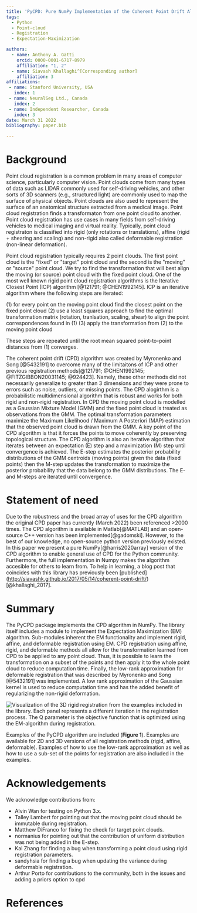 ```yaml
---
title: 'PyCPD: Pure NumPy Implementation of the Coherent Point Drift Algorithm'
tags:
  - Python
  - Point-cloud
  - Registration
  - Expectation-Maximization

authors:
  - name: Anthony A. Gatti 
    orcid: 0000-0001-6717-8979
    affiliation: "1, 2" 
  - name: Siavash Khallaghi^[Corresponding author] 
    affiliation: 3                                    
affiliations:
 - name: Stanford University, USA
   index: 1
 - name: NeuralSeg Ltd., Canada
   index: 2
 - name: Independent Researcher, Canada         
   index: 3
date: March 31 2022
bibliography: paper.bib

---
```


# Background
Point cloud registration is a common problem in many areas of computer science,
particularly computer vision. Point clouds come from many types of data such 
as LIDAR commonly used for self-driving vehicles, and other sorts of 3D scanners 
(e.g., structured light) are commonly used to map the surface of physical objects.
Point clouds are also used to represent the surface of an anatomical structure
extracted from a medical image. Point cloud registration finds a transformaton 
from one point cloud to another. Point cloud registration has use cases in many 
fields from self-driving vehicles to medical imaging and virtual reality. 
Typically, point cloud registraton is classified into rigid (only rotations or
translations), affine (rigid + shearing and scaling) and non-rigid also called 
deformable registration (non-linear deformation). 

Point cloud registration typically requires 2 point clouds. The first point 
cloud is the "fixed" or "target" point cloud and the second is the "moving" 
or "source" point cloud. We try to find the transformation that will best
align the moving (or source) point cloud with the fixed point cloud. One 
of the most well known rigid point cloud registration algorithms is 
the Iterative Closest Point (ICP) algorithm [@121791; @CHEN1992145]. ICP is 
an iterative algorithm where the following steps are iterated: 

  (1) for every point on the moving point cloud find the closest point on the 
  fixed point cloud
  (2) use a least squares approach to find the optimal transformation matrix 
  (rotation, tranlsation, scaling, shear) to align the point correspondences
  found in (1)
  (3) apply the transformation from (2) to the moving point cloud

These steps are repeated until the root mean squared point-to-point distances
from (1) converges. 

The coherent point drift (CPD) algorithm was created by Myronenko and Song 
[@5432191] to overcome many of the limitaitons of ICP and other previous 
registration methods[@121791; @CHEN1992145; @FITZGIBBON20031145; @924423]. 
Namely, these other methods did not necessarily generalize to greater than 
3 dimensions and they were prone to errors such as noise, outliers, or missing 
points. The CPD alogirthm is a probabilistic multidimensional algorithm that is 
robust and works for both rigid and non-rigid registration. In CPD the moving 
point cloud is modelled as a Gaussian Mixture Model (GMM) and the fixed point 
cloud is treated as observations from the GMM. The optimal transformation 
parameters maximize the Maximum Likelihood / Maximum A Posteriori (MAP) 
estimation that the observed point cloud is drawn from the GMM. A key point of
the CPD algorithm is that it forces the points to move coherently by preserving 
topological structure. The CPD algorithm is also an iterative algorithm that 
iterates between an expectation (E) step and a maximization (M) step until 
convergence is achieved. The E-step estimates the posterior probability 
distributions of the GMM centroids (moving points) given the data (fixed 
points) then the M-step updates the transformation to maximize the posterior
probability that the data belong to the GMM distributions. The E- and M-steps 
are iterated until convergence.

# Statement of need
Due to the robustness and the broad array of uses for the CPD algorithm 
the original CPD paper has currently (March 2022) been referenced >2000 
times. The CPD algorithm is available in Matlab[@MATLAB] and an open-source
C++ version has been implemented[@gadomski]. However, to the best of 
our knowledge, no open-source python version previously existed. In this 
paper we present a pure NumPy[@harris2020array] version of the CPD 
algorithm to enable general use of CPD for the Python community. 
Furthermore, the full implementation in Numpy makes the algorithm accesible 
for others to learn from. To help in learning, a blog post that coincides 
with this library has previously been [published]
(http://siavashk.github.io/2017/05/14/coherent-point-drift/)[@khallaghi_2017].

# Summary
The PyCPD package implements the CPD algorithm in NumPy. The library itself 
includes a module to implement the Expectation Maximization (EM) algorithm. 
Sub-modules inherent the EM functionality and implement rigid, affine, and 
deformable registration using EM. CPD registration using affine, rigid, 
and deformable methods all allow for the transformation learned from CPD 
to be applied to any point cloud. Thus, it is possible to learn the 
transformation on a subset of the points and then apply it to the whole 
point cloud to reduce computation time. Finally, the low-rank approximation
for deformable registration that was described by Myronenko and Song 
[@5432191] was implemented. A low rank approximation of the Gaussian kernel 
is used to reduce computation time and has the added benefit of regularizing 
the non-rigid deformation. 

![Visualization of the 3D rigid registration from the examples included in the library. Each panel represents a different iteration in the registration process. The Q parameter is the objective function that is optimized using the EM-algorithm during registration.](rigid_bunny_3d_registration.tiff)

Examples of the PyCPD algorithm are included (**Figure 1**). Examples are available for
2D and 3D versions of all registration methods (rigid, affine, deformable). 
Examples of how to use the low-rank approximation as well as how to use 
a sub-set of the points for registration are also included in the examples. 


# Acknowledgements

We acknowledge contributions from: 
- Alvin Wan for testing on Python 3.x.
- Talley Lambert for pointing out that the moving point cloud should be immutable during registration.
- Matthew DiFranco for fixing the check for target point clouds.
- normanius for pointing out that the contribution of uniform distribution was not being added in the E-step.
- Kai Zhang for finding a bug when transforming a point cloud using rigid registration parameters.
- sandyhsia for finding a bug when updating the variance during deformable registration.
- Arthur Porto for contributions to the community, both in the issues and adding a priors option to cpd
# References
